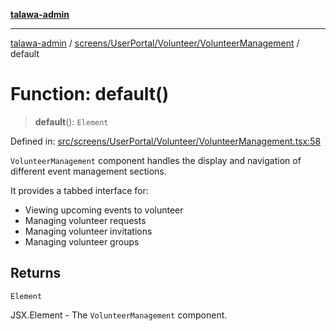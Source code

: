 [**talawa-admin**](../../../../../README.md)

***

[talawa-admin](../../../../../modules.md) / [screens/UserPortal/Volunteer/VolunteerManagement](../README.md) / default

# Function: default()

> **default**(): `Element`

Defined in: [src/screens/UserPortal/Volunteer/VolunteerManagement.tsx:58](https://github.com/bint-Eve/talawa-admin/blob/e05e1a03180dbbfc7ba850102958ea6b6cd4b01e/src/screens/UserPortal/Volunteer/VolunteerManagement.tsx#L58)

`VolunteerManagement` component handles the display and navigation of different event management sections.

It provides a tabbed interface for:
- Viewing upcoming events to volunteer
- Managing volunteer requests
- Managing volunteer invitations
- Managing volunteer groups

## Returns

`Element`

JSX.Element - The `VolunteerManagement` component.
